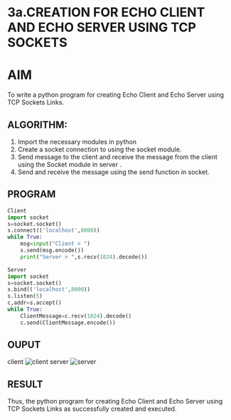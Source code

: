 # 3a.CREATION FOR ECHO CLIENT AND ECHO SERVER USING TCP SOCKETS
# AIM
To write a python program for creating Echo Client and Echo Server using TCP
Sockets Links.
## ALGORITHM:
1. Import the necessary modules in python
2. Create a socket connection to using the socket module.
3. Send message to the client and receive the message from the client using the Socket module in
 server .
4. Send and receive the message using the send function in socket.
## PROGRAM
```py
Client
import socket
s=socket.socket()
s.connect(('localhost',8000))
while True:
    msg=input("Client > ")
    s.send(msg.encode())
    print("Server > ",s.recv(1024).decode())
```
```py
Server
import socket
s=socket.socket()
s.bind(('localhost',8000))
s.listen(5)
c,addr=s.accept()
while True:
    ClientMessage=c.recv(1024).decode()
    c.send(ClientMessage.encode())
```
## OUPUT
client
![client](https://github.com/user-attachments/assets/f31e02f0-1279-4469-b3df-e38adb78c97f)
server
![server](https://github.com/user-attachments/assets/9fafa5e0-78d0-413f-a982-47af4a63f400)



## RESULT
Thus, the python program for creating Echo Client and Echo Server using TCP Sockets Links 
as successfully created and executed.
